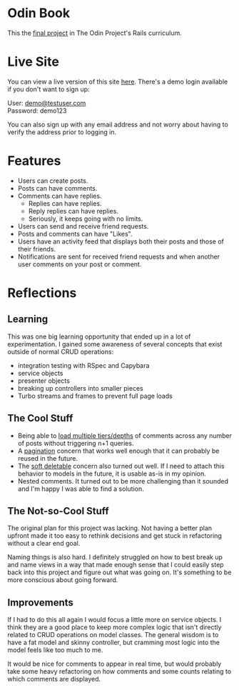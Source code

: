 # Odin Book

This the [final project](https://www.theodinproject.com/lessons/ruby-on-rails-rails-final-project) in The Odin Project's Rails curriculum.

# Live Site
You can view a live version of this site [here](https://abar.dev/odin-book/).  There's a demo login available if you don't want to sign up:

User: demo@testuser.com  
Password: demo123

You can also sign up with any email address and not worry about having to verify the address prior to logging in.

# Features
 - Users can create posts.
 - Posts can have comments.
 - Comments can have replies.
    - Replies can have replies.
    - Reply replies can have replies.
    - Seriously, it keeps going with no limits.
 - Users can send and receive friend requests.
 - Posts and comments can have "Likes".
 - Users have an activity feed that displays both their posts and those of their friends.
 - Notifications are sent for received friend requests and when another user comments on your post or comment.

# Reflections
## Learning
This was one big learning opportunity that ended up in a lot of experimentation. I gained some awareness of several concepts that exist outside of normal CRUD operations:

  - integration testing with RSpec and Capybara
  - service objects
  - presenter objects
  - breaking up controllers into smaller pieces
  - Turbo streams and frames to prevent full page loads

## The Cool Stuff
  - Being able to [load multiple tiers/depths](./app/services/load_posts_tiered_comments.rb) of comments across any number of posts without triggering n+1 queries.
  - A [pagination](./app/models/concerns/pageable.rb) concern that works well enough that it can probably be reused in the future.
  - The [soft deletable](./app/models/concerns/soft_deletable.rb) concern also turned out well.  If I need to attach this behavior to models in the future, it is usable as-is in my opinion.
  - Nested comments.  It turned out to be more challenging than it sounded and I'm happy I was able to find a solution.

## The Not-so-Cool Stuff
The original plan for this project was lacking.  Not having a better plan upfront made it too easy to rethink decisions and get stuck in refactoring without a clear end goal.

Naming things is also hard.  I definitely struggled on how to best break up and name views in a way that made enough sense that I could easily step back into this project and figure out what was going on.  It's something to be more conscious about going forward.

## Improvements
If I had to do this all again I would focus a little more on service objects.  I think they are a good place to keep more complex logic that isn't directly related to CRUD operations on model classes.  The general wisdom is to have a fat model and skinny controller, but cramming most logic into the model feels like too much to me.

It would be nice for comments to appear in real time, but would probably take some heavy refactoring on how comments and some counts relating to which comments are displayed.

